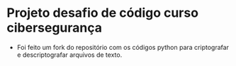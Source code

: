 # Projeto desafio de código curso cibersegurança
- Foi feito um fork do repositório com os códigos python para criptografar e descriptografar arquivos de texto.
